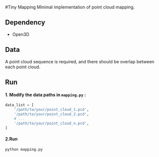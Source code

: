 #Tiny Mapping
Minimal implementation of point cloud mapping.

## Dependency
- Open3D

## Data
A point cloud sequence is required, and there should be overlap between each point cloud.

## Run

#### 1. Modify the data paths in `mapping.py` :

```python
data_list = [
    '/path/to/your/point_cloud_1.pcd',
    '/path/to/your/point_cloud_2.pcd',
    # ...
    '/path/to/your/point_cloud_n.pcd',
]
```

#### 2.Run
```shell script
python mapping.py
```